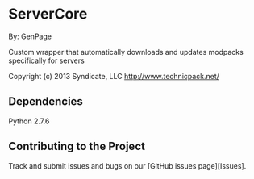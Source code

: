 ServerCore
===================

By: GenPage

Custom wrapper that automatically downloads and updates modpacks specifically for servers

Copyright (c) 2013 Syndicate, LLC <http://www.technicpack.net/>

## Dependencies

Python 2.7.6

## Contributing to the Project
Track and submit issues and bugs on our [GitHub issues page][Issues].
